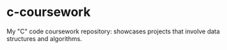 # c-coursework
My "C" code coursework repository: showcases projects that involve data structures and algorithms.
